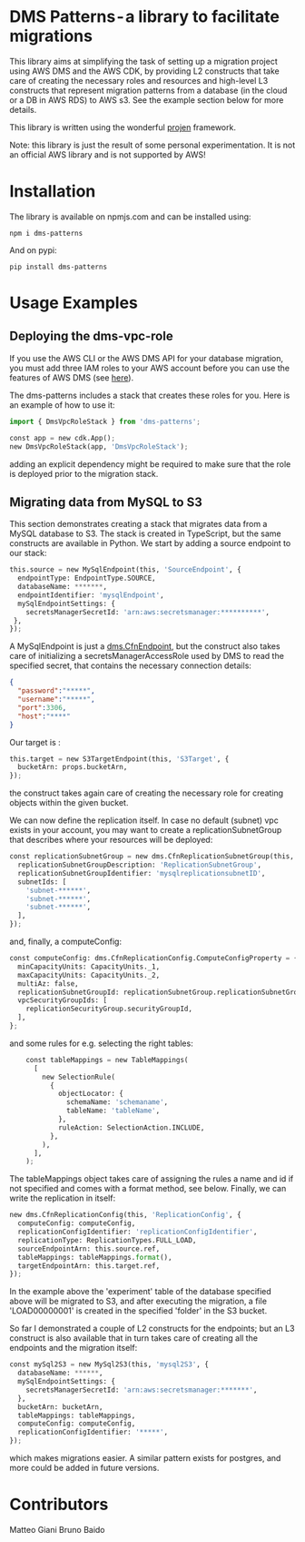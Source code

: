 # DMS Patterns - a library to facilitate migrations

This library aims at simplifying the task of setting up a migration project using AWS DMS and the AWS CDK, by providing L2 constructs that take care of creating the necessary roles and resources and high-level L3 constructs that represent migration patterns from a database (in the cloud or a DB in AWS RDS) to AWS s3. See the example section below for more details.

This library is  written using the wonderful [projen](https://github.com/projen/projen) framework.

Note: this library is just the result of some personal experimentation. It is not an official AWS library and is not supported by AWS!

# Installation

The library is available on npmjs.com and can be installed using:

`npm i dms-patterns`

And on pypi:

`pip install dms-patterns`

# Usage Examples

## Deploying the dms-vpc-role

If you use the AWS CLI or the AWS DMS API for your database migration, you must add three IAM roles to your AWS account before you can use the features of AWS DMS (see [here](https://docs.aws.amazon.com/dms/latest/userguide/security-iam.html#CHAP_Security.APIRole)).

The dms-patterns includes a stack that creates these roles for you. Here is an example of how to use it:

```python
import { DmsVpcRoleStack } from 'dms-patterns';

const app = new cdk.App();
new DmsVpcRoleStack(app, 'DmsVpcRoleStack');
```

adding an explicit dependency might be required to make sure that the role is deployed prior to the migration stack.

## Migrating data from MySQL to S3

This section demonstrates creating a stack that migrates data from a MySQL database to S3. The stack is created in TypeScript, but the same constructs are available in Python.
We start by adding a source endpoint to our stack:

```python
this.source = new MySqlEndpoint(this, 'SourceEndpoint', {
  endpointType: EndpointType.SOURCE,
  databaseName: *******,
  endpointIdentifier: 'mysqlEndpoint',
  mySqlEndpointSettings: {
    secretsManagerSecretId: 'arn:aws:secretsmanager:**********',
 },
});
```

A MySqlEndpoint is just a [dms.CfnEndpoint](https://docs.aws.amazon.com/AWSCloudFormation/latest/UserGuide/aws-resource-dms-endpoint.html), but the construct also takes care of initializing a secretsManagerAccessRole used by DMS to read the specified secret, that contains the necessary connection details:

```json
{
  "password":"*****",
  "username":"*****",
  "port":3306,
  "host":"****"
}
```

Our target is :

```python
this.target = new S3TargetEndpoint(this, 'S3Target', {
  bucketArn: props.bucketArn,
});
```

the construct takes again care of creating the necessary role for creating objects within the given bucket.

We can now define the replication itself. In case no default (subnet) vpc exists in your account, you may want to create a replicationSubnetGroup that describes where your resources will be deployed:

```python
const replicationSubnetGroup = new dms.CfnReplicationSubnetGroup(this, 'ReplicationSubnetGroup', {
  replicationSubnetGroupDescription: 'ReplicationSubnetGroup',
  replicationSubnetGroupIdentifier: 'mysqlreplicationsubnetID',
  subnetIds: [
    'subnet-******',
    'subnet-******',
    'subnet-******',
  ],
});
```

and, finally, a computeConfig:

```python
const computeConfig: dms.CfnReplicationConfig.ComputeConfigProperty = {
  minCapacityUnits: CapacityUnits._1,
  maxCapacityUnits: CapacityUnits._2,
  multiAz: false,
  replicationSubnetGroupId: replicationSubnetGroup.replicationSubnetGroupIdentifier,
  vpcSecurityGroupIds: [
    replicationSecurityGroup.securityGroupId,
  ],
};
```

and some rules for e.g. selecting the right tables:

```python
    const tableMappings = new TableMappings(
      [
        new SelectionRule(
          {
            objectLocator: {
              schemaName: 'schemaname',
              tableName: 'tableName',
            },
            ruleAction: SelectionAction.INCLUDE,
          },
        ),
      ],
    );
```

The tableMappings object takes care of assigning the rules a name and id if not specified and comes with a format method, see below.
Finally, we can write the replication in itself:

```python
new dms.CfnReplicationConfig(this, 'ReplicationConfig', {
  computeConfig: computeConfig,
  replicationConfigIdentifier: 'replicationConfigIdentifier',
  replicationType: ReplicationTypes.FULL_LOAD,
  sourceEndpointArn: this.source.ref,
  tableMappings: tableMappings.format(),
  targetEndpointArn: this.target.ref,
});
```

In the example above the 'experiment' table of the database specified above will be migrated to S3, and after executing the migration, a file 'LOAD00000001' is created in the specified 'folder' in the S3 bucket.

So far I demonstrated a couple of L2 constructs for the endpoints; but an L3 construct is also available that in turn takes care of creating all the endpoints and the migration itself:

```python
const mySql2S3 = new MySql2S3(this, 'mysql2S3', {
  databaseName: ******,
  mySqlEndpointSettings: {
    secretsManagerSecretId: 'arn:aws:secretsmanager:*******',
  },
  bucketArn: bucketArn,
  tableMappings: tableMappings,
  computeConfig: computeConfig,
  replicationConfigIdentifier: '*****',
});
```

which makes migrations easier. A similar pattern exists for postgres, and more could be added in future versions.

# Contributors

Matteo Giani
Bruno Baido
